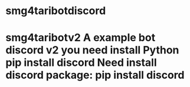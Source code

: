 # smg4taribotdiscord
# smg4taribotv2 A example bot discord v2  you need install Python  pip install discord  Need install discord package: pip install discord
